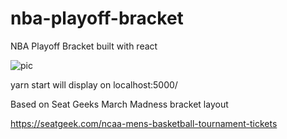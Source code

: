 # nba-playoff-bracket
NBA Playoff Bracket built with react

![pic](https://raw.githubusercontent.com/ridersofrohan/NBA-Bracket-App/master/images/sample.png)

yarn start will display on localhost:5000/

Based on Seat Geeks March Madness bracket layout

https://seatgeek.com/ncaa-mens-basketball-tournament-tickets
